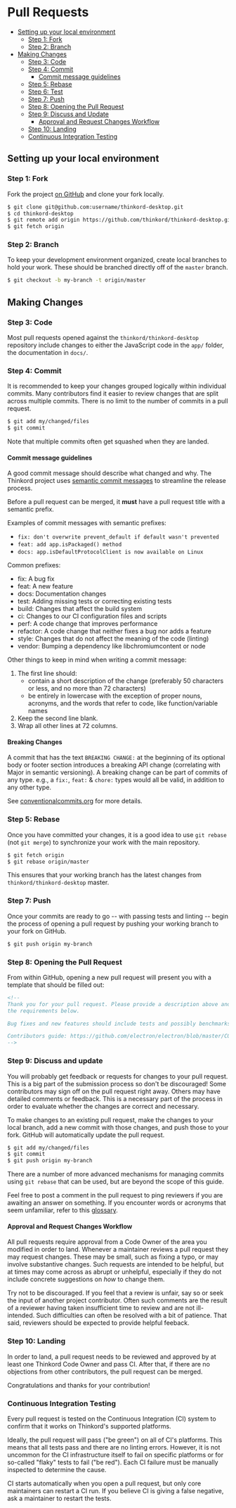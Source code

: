 # Pull Requests

* [Setting up your local environment](#setting-up-your-local-environment)
  * [Step 1: Fork](#step-1-fork)
  <!-- * [Step 2: Build](#step-2-build) -->
  * [Step 2: Branch](#step-2-branch)
* [Making Changes](#making-changes)
  * [Step 3: Code](#step-3-code)
  * [Step 4: Commit](#step-4-commit)
    * [Commit message guidelines](#commit-message-guidelines)
  * [Step 5: Rebase](#step-5-rebase)
  * [Step 6: Test](#step-6-test)
  * [Step 7: Push](#step-7-push)
  * [Step 8: Opening the Pull Request](#step-8-opening-the-pull-request)
  * [Step 9: Discuss and Update](#step-9-discuss-and-update)
    * [Approval and Request Changes Workflow](#approval-and-request-changes-workflow)
  * [Step 10: Landing](#step-10-landing)
  * [Continuous Integration Testing](#continuous-integration-testing)

## Setting up your local environment

### Step 1: Fork

Fork the project [on GitHub](https://github.com/thinkord/thinkord-desktop) and clone your fork
locally.

```sh
$ git clone git@github.com:username/thinkord-desktop.git
$ cd thinkord-desktop
$ git remote add origin https://github.com/thinkord/thinkord-desktop.git
$ git fetch origin
```

<!-- ### Step 2: Build

Build steps and dependencies differ slightly depending on your operating system.
See these detailed guides on building Electron locally:
* [Building on macOS](https://electronjs.org/docs/development/build-instructions-macos)
* [Building on Linux](https://electronjs.org/docs/development/build-instructions-linux)
* [Building on Windows](https://electronjs.org/docs/development/build-instructions-windows)

Once you've built the project locally, you're ready to start making changes! -->

### Step 2: Branch

To keep your development environment organized, create local branches to
hold your work. These should be branched directly off of the `master` branch.

```sh
$ git checkout -b my-branch -t origin/master
```

## Making Changes

### Step 3: Code

Most pull requests opened against the `thinkord/thinkord-desktop` repository include
changes to either the JavaScript code in the `app/` folder, the documentation in `docs/`.

<!-- Please be sure to run `npm run lint` from time to time on any code changes
to ensure that they follow the project's code style. -->

### Step 4: Commit

It is recommended to keep your changes grouped logically within individual
commits. Many contributors find it easier to review changes that are split
across multiple commits. There is no limit to the number of commits in a
pull request.

```sh
$ git add my/changed/files
$ git commit
```

Note that multiple commits often get squashed when they are landed.

#### Commit message guidelines

A good commit message should describe what changed and why. The Thinkord project
uses [semantic commit messages](https://conventionalcommits.org/) to streamline
the release process.

Before a pull request can be merged, it **must** have a pull request title with a semantic prefix.

Examples of commit messages with semantic prefixes:

- `fix: don't overwrite prevent_default if default wasn't prevented`
- `feat: add app.isPackaged() method`
- `docs: app.isDefaultProtocolClient is now available on Linux`

Common prefixes:

  - fix: A bug fix
  - feat: A new feature
  - docs: Documentation changes
  - test: Adding missing tests or correcting existing tests
  - build: Changes that affect the build system
  - ci: Changes to our CI configuration files and scripts
  - perf: A code change that improves performance
  - refactor: A code change that neither fixes a bug nor adds a feature
  - style: Changes that do not affect the meaning of the code (linting)
  - vendor: Bumping a dependency like libchromiumcontent or node

Other things to keep in mind when writing a commit message:

1. The first line should:
   - contain a short description of the change (preferably 50 characters or less,
     and no more than 72 characters)
   - be entirely in lowercase with the exception of proper nouns, acronyms, and
   the words that refer to code, like function/variable names
2. Keep the second line blank.
3. Wrap all other lines at 72 columns.

#### Breaking Changes

A commit that has the text `BREAKING CHANGE:` at the beginning of its optional
body or footer section introduces a breaking API change (correlating with Major
in semantic versioning). A breaking change can be part of commits of any type.
e.g., a `fix:`, `feat:` & `chore:` types would all be valid, in addition to any
other type.

See [conventionalcommits.org](https://conventionalcommits.org) for more details.

### Step 5: Rebase

Once you have committed your changes, it is a good idea to use `git rebase`
(not `git merge`) to synchronize your work with the main repository.

```sh
$ git fetch origin
$ git rebase origin/master
```

This ensures that your working branch has the latest changes from `thinkord/thinkord-desktop`
master.

<!-- ### Step 6: Test

Bug fixes and features should always come with tests. A
[testing guide](https://electronjs.org/docs/development/testing) has been
provided to make the process easier. Looking at other tests to see how they
should be structured can also help.

Before submitting your changes in a pull request, always run the full
test suite. To run the tests:

```sh
$ npm run test
```

Make sure the linter does not report any issues and that all tests pass.
Please do not submit patches that fail either check.

If you are updating tests and want to run a single spec to check it:

```sh
$ npm run test -match=menu
```

The above would only run spec modules matching `menu`, which is useful for
anyone who's working on tests that would otherwise be at the very end of
the testing cycle. -->

### Step 7: Push

Once your commits are ready to go -- with passing tests and linting --
begin the process of opening a pull request by pushing your working branch
to your fork on GitHub.

```sh
$ git push origin my-branch
```

### Step 8: Opening the Pull Request

From within GitHub, opening a new pull request will present you with a template
that should be filled out:

```markdown
<!--
Thank you for your pull request. Please provide a description above and review
the requirements below.

Bug fixes and new features should include tests and possibly benchmarks.

Contributors guide: https://github.com/electron/electron/blob/master/CONTRIBUTING.md
-->
```

### Step 9: Discuss and update

You will probably get feedback or requests for changes to your pull request.
This is a big part of the submission process so don't be discouraged! Some
contributors may sign off on the pull request right away. Others may have
detailed comments or feedback. This is a necessary part of the process
in order to evaluate whether the changes are correct and necessary.

To make changes to an existing pull request, make the changes to your local
branch, add a new commit with those changes, and push those to your fork.
GitHub will automatically update the pull request.

```sh
$ git add my/changed/files
$ git commit
$ git push origin my-branch
```

There are a number of more advanced mechanisms for managing commits using
`git rebase` that can be used, but are beyond the scope of this guide.

Feel free to post a comment in the pull request to ping reviewers if you are
awaiting an answer on something. If you encounter words or acronyms that
seem unfamiliar, refer to this
[glossary](https://sites.google.com/a/chromium.org/dev/glossary).

#### Approval and Request Changes Workflow

All pull requests require approval from a
Code Owner
of the area you modified in order to land. Whenever a maintainer reviews a pull
request they may request changes. These may be small, such as fixing a typo, or
may involve substantive changes. Such requests are intended to be helpful, but
at times may come across as abrupt or unhelpful, especially if they do not include
concrete suggestions on *how* to change them.

Try not to be discouraged. If you feel that a review is unfair, say so or seek
the input of another project contributor. Often such comments are the result of
a reviewer having taken insufficient time to review and are not ill-intended.
Such difficulties can often be resolved with a bit of patience. That said,
reviewers should be expected to provide helpful feeback.

### Step 10: Landing

In order to land, a pull request needs to be reviewed and approved by
at least one Thinkord Code Owner and pass CI. After that, if there are no
objections from other contributors, the pull request can be merged.

Congratulations and thanks for your contribution!

### Continuous Integration Testing

Every pull request is tested on the Continuous Integration (CI) system to
confirm that it works on Thinkord's supported platforms.

Ideally, the pull request will pass ("be green") on all of CI's platforms.
This means that all tests pass and there are no linting errors. However,
it is not uncommon for the CI infrastructure itself to fail on specific
platforms or for so-called "flaky" tests to fail ("be red"). Each CI
failure must be manually inspected to determine the cause.

CI starts automatically when you open a pull request, but only
core maintainers can restart a CI run. If you believe CI is giving a
false negative, ask a maintainer to restart the tests.
